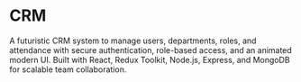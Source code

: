 # CRM
A futuristic CRM system to manage users, departments, roles, and attendance with secure authentication, role-based access, and an animated modern UI. Built with React, Redux Toolkit, Node.js, Express, and MongoDB for scalable team collaboration.
